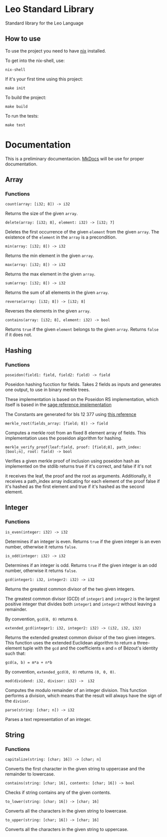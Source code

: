 # Leo Standard Library

Standard library for the Leo Language

## How to use

To use the project you need to have [nix](https://nix.dev/tutorials/install-nix) installed.

To get into the nix-shell, use:

`nix-shell`

If it's your first time using this project:

`make init`

To build the project:

`make build`

To run the tests:

`make test`

# Documentation

This is a preliminary documentacion. [MkDocs](https://www.mkdocs.org/) will be use for proper documentation.

## Array

### Functions

```
count(array: [i32; 8]) -> i32
```
Returns the size of the given `array`. 

```
delete(array: [i32; 8], element: i32) -> [i32; 7]
```
Deletes the first occurrence of the given `element` from the given `array`. The existence of the `element` in the `array` is a precondition. 

```
min(array: [i32; 8]) -> i32
```
Returns the min element in the given `array`.

```
max(array: [i32; 8]) -> i32
```
Returns the max element in the given `array`.

```
sum(array: [i32; 8]) -> i32
```
Returns the sum of all elements in the given `array`.

```
reverse(array: [i32; 8]) -> [i32; 8]
```
Reverses the elements in the given `array`.

```
contains(array: [i32; 8], element: i32) -> bool
```
Returns `true` if the given `element` belongs to the given `array`. Returns `false` if it does not.

## Hashing

### Functions
```
poseidon(field1: field, field2: field) -> field
```
Poseidon hashing fucction for fields.
Takes 2 fields as inputs and generates one output, to use in binary merkle trees.

These implementation is based on the Poseidon RS implementation, which itself is based in the 
[sage reference implementation](https://extgit.iaik.tugraz.at/krypto/hadeshash/-/blob/master/code/poseidonperm_x5_254_3.sage)
    
The Constants are generated for bls 12 377 using [this reference](https://extgit.iaik.tugraz.at/krypto/hadeshash/-/blob/master/code/generate_parameters_grain.sage)

```
merkle_root(fields_array: [field; 8]) -> field
```
Computes a merkle root from an fixed 8 element array of fields.
This implementation uses the poseidon algorithm for hashing.

```
merkle_verify_proof(leaf:field, proof: [field;8], path_index: [bool;n], root: field) -> bool
```
Verifies a given merkle proof of inclusion using poseidon hash as implemented on the stdlib
returns true if it's correct, and false if it's not

it receives the leaf, the proof and the root as arguments. Additionally, it receives a path_index array indicating for each element of the proof false if it's hashed as the first element and true if it's hashed as the second element.

## Integer

### Functions

```
is_even(integer: i32) -> i32
```
Determines if an integer is even.
Returns `true` if the given integer is an even number, otherwise it returns `false`.

```
is_odd(integer: i32) -> i32
```
Determines if an integer is odd.
Returns `true` if the given integer is an odd number, otherwise it returns `false`.

```
gcd(integer1: i32, integer2: i32) -> i32
```
Returns the greatest common divisor of the two given integers.

The greatest common divisor (GCD) of `integer1` and `integer2` is the largest positive integer that divides both `integer1` and `integer2` without leaving a remainder.

By convention, `gcd(0, 0)` returns `0`.

```
extended_gcd(integer1: i32, integer2: i32) -> (i32, i32, i32)
```
Returns the extended greatest common divisor of the two given integers.
This function uses the extended Euclidean algorithm to return a three-element tuple with the `gcd` and the coefficients `m` and `n` of Bézout's identity such that:

`gcd(a, b) = m*a + n*b`

By convention, `extended_gcd(0, 0)` returns `(0, 0, 0)`.

```
mod(dividend: i32, divisor: i32) ->  i32
```
Computes the modulo remainder of an integer division.
This function performs a division, which means that the result will always have the sign of the `divisor`.

```
parse(string: [char; n]) -> i32
```
Parses a text representation of an integer.

## String

### Functions

```
capitalize(string: [char; 16]) -> [char; n]
```
Converts the first character in the given string to uppercase and the remainder to lowercase.

```
contains(string: [char; 16], contents: [char; 16]) -> bool
```
Checks if string contains any of the given contents.

```
to_lower(string: [char; 16]) -> [char; 16]
```
Converts all the characters in the given string to lowercase.

```
to_upper(string: [char; 16]) -> [char; 16]
```
Converts all the characters in the given string to uppercase.
